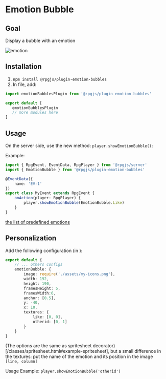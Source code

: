 # Emotion Bubble

## Goal

Display a bubble with an emotion 

![emotion](/assets/plugins/emotion.png)

## Installation

1. `npm install @rpgjs/plugin-emotion-bubbles`
2. In <PathTo to="modIndex" /> file, add:

```ts
import emotionBubblesPlugin from '@rpgjs/plugin-emotion-bubbles'

export default [
   emotionBubblesPlugin
   // more modules here
]
```

## Usage

On the server side, use the new method: `player.showEmotionBubble()`:

Example:

```ts
import { RpgEvent, EventData, RpgPlayer } from '@rpgjs/server'
import { EmotionBubble } from '@rpgjs/plugin-emotion-bubbles'

@EventData({
    name: 'EV-1'
})
export class MyEvent extends RpgEvent {
    onAction(player: RpgPlayer) {
        player.showEmotionBubble(EmotionBubble.Like)
    }
} 
```

[the list of predefined emotions](https://github.com/RSamaium/RPG-JS/blob/v3/packages/plugins/emotion-bubbles/src/emotion.ts)

## Personalization

Add the following configuration (in <Path to="configDir" file="client/index.ts" />):

```ts
export default {
    // ... others configs
    emotionBubble: {
        image: require('./assets/my-icons.png'),
        width: 192,
        height: 190,
        framesHeight: 5,
        framesWidth:6,
        anchor: [0.5],
        y: -40,
        x: 10,
        textures: {
            like: [0, 0],
            otherid: [0, 1]
        }
    }
}
```

(The options are the same as spritesheet decorator)[/classes/spritesheet.html#example-spritesheet], but a small difference in the textures: put the name of the emotion and its position in the image `[line, column]`

Usage Example: `player.showEmotionBubble('otherid')`
